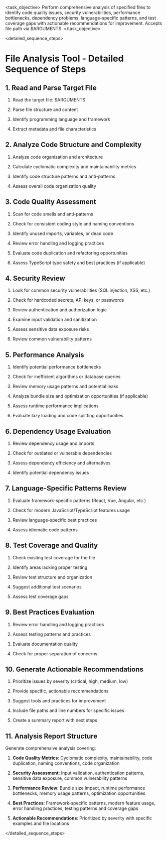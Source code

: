 <task name="File Analysis Tool">

<task_objective>
Perform comprehensive analysis of specified files to identify code quality issues, security vulnerabilities, performance bottlenecks, dependency problems, language-specific patterns, and test coverage gaps with actionable recommendations for improvement. Accepts file path via $ARGUMENTS.
</task_objective>

<detailed_sequence_steps>
# File Analysis Tool - Detailed Sequence of Steps

## 1. Read and Parse Target File

1. Read the target file: $ARGUMENTS

2. Parse file structure and content

3. Identify programming language and framework

4. Extract metadata and file characteristics

## 2. Analyze Code Structure and Complexity

1. Analyze code organization and architecture

2. Calculate cyclomatic complexity and maintainability metrics

3. Identify code structure patterns and anti-patterns

4. Assess overall code organization quality

## 3. Code Quality Assessment

1. Scan for code smells and anti-patterns

2. Check for consistent coding style and naming conventions

3. Identify unused imports, variables, or dead code

4. Review error handling and logging practices

5. Evaluate code duplication and refactoring opportunities

6. Assess TypeScript type safety and best practices (if applicable)

## 4. Security Review

1. Look for common security vulnerabilities (SQL injection, XSS, etc.)

2. Check for hardcoded secrets, API keys, or passwords

3. Review authentication and authorization logic

4. Examine input validation and sanitization

5. Assess sensitive data exposure risks

6. Review common vulnerability patterns

## 5. Performance Analysis

1. Identify potential performance bottlenecks

2. Check for inefficient algorithms or database queries

3. Review memory usage patterns and potential leaks

4. Analyze bundle size and optimization opportunities (if applicable)

5. Assess runtime performance implications

6. Evaluate lazy loading and code splitting opportunities

## 6. Dependency Usage Evaluation

1. Review dependency usage and imports

2. Check for outdated or vulnerable dependencies

3. Assess dependency efficiency and alternatives

4. Identify potential dependency issues

## 7. Language-Specific Patterns Review

1. Evaluate framework-specific patterns (React, Vue, Angular, etc.)

2. Check for modern JavaScript/TypeScript features usage

3. Review language-specific best practices

4. Assess idiomatic code patterns

## 8. Test Coverage and Quality

1. Check existing test coverage for the file

2. Identify areas lacking proper testing

3. Review test structure and organization

4. Suggest additional test scenarios

5. Assess test coverage gaps

## 9. Best Practices Evaluation

1. Review error handling and logging practices

2. Assess testing patterns and practices

3. Evaluate documentation quality

4. Check for proper separation of concerns

## 10. Generate Actionable Recommendations

1. Prioritize issues by severity (critical, high, medium, low)

2. Provide specific, actionable recommendations

3. Suggest tools and practices for improvement

4. Include file paths and line numbers for specific issues

5. Create a summary report with next steps

## 11. Analysis Report Structure

Generate comprehensive analysis covering:

1. **Code Quality Metrics**: Cyclomatic complexity, maintainability, code duplication, naming conventions, code organization

2. **Security Assessment**: Input validation, authentication patterns, sensitive data exposure, common vulnerability patterns

3. **Performance Review**: Bundle size impact, runtime performance bottlenecks, memory usage patterns, optimization opportunities

4. **Best Practices**: Framework-specific patterns, modern feature usage, error handling practices, testing patterns and coverage gaps

5. **Actionable Recommendations**: Prioritized by severity with specific examples and file locations

</detailed_sequence_steps>

</task>
